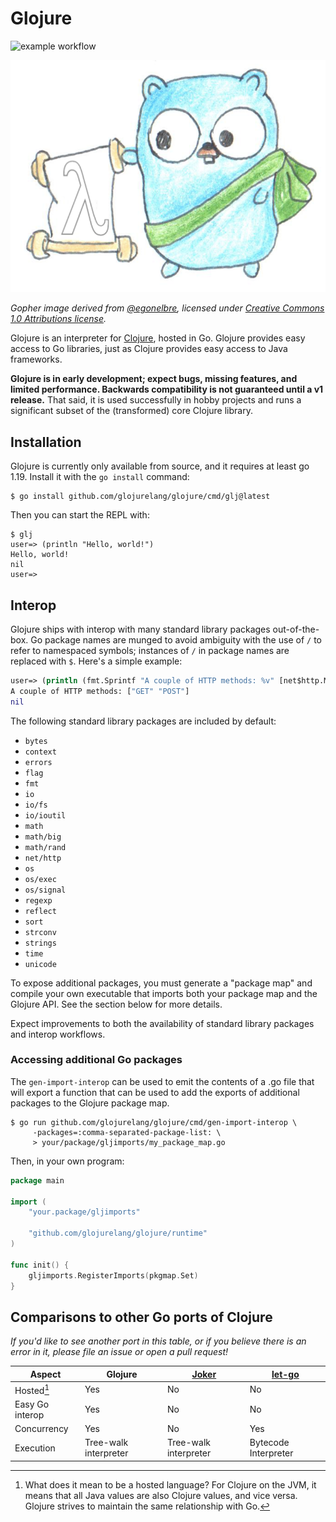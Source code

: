 # Glojure

![example workflow](https://github.com/glojurelang/glojure/actions/workflows/ci.yml/badge.svg)

<img alt="Gopher image" src="./doc/logo.png" width="512" />

*Gopher image derived from [@egonelbre](https://github.com/egonelbre/gophers), licensed under [Creative Commons 1.0 Attributions license](https://creativecommons.org/licenses/by/1.0/).*

Glojure is an interpreter for [Clojure](https://clojure.org/), hosted
in Go. Glojure provides easy access to Go libraries, just as Clojure
provides easy access to Java frameworks.

**Glojure is in early development; expect bugs, missing features, and limited performance. Backwards
compatibility is not guaranteed until a v1 release.** That said, it is used successfully in hobby
projects and runs a significant subset of the (transformed) core Clojure library.

## Installation

Glojure is currently only available from source, and it requires at least go 1.19.
Install it with the `go install` command:
```
$ go install github.com/glojurelang/glojure/cmd/glj@latest
```

Then you can start the REPL with:
```
$ glj
user=> (println "Hello, world!")
Hello, world!
nil
user=>
```

## Interop

Glojure ships with interop with many standard library packages out-of-the-box.
Go package names are munged to avoid ambiguity with the use of `/` to refer to
namespaced symbols; instances of `/` in package names are replaced with `$`. Here's
a simple example:

```clojure
user=> (println (fmt.Sprintf "A couple of HTTP methods: %v" [net$http.MethodGet net$http.MethodPost]))
A couple of HTTP methods: ["GET" "POST"]
nil
```

The following standard library packages are included by default:
- `bytes`
- `context`
- `errors`
- `flag`
- `fmt`
- `io`
- `io/fs`
- `io/ioutil`
- `math`
- `math/big`
- `math/rand`
- `net/http`
- `os`
- `os/exec`
- `os/signal`
- `regexp`
- `reflect`
- `sort`
- `strconv`
- `strings`
- `time`
- `unicode`

To expose additional packages, you must generate a "package map" and compile your own executable
that imports both your package map and the Glojure API. See the section below for more details.

Expect improvements to both the availability of standard library packages and interop workflows.

### Accessing additional Go packages

The `gen-import-interop` can be used to emit the contents of a .go file
that will export a function that can be used to add the exports of
additional packages to the Glojure package map.

```
$ go run github.com/glojurelang/glojure/cmd/gen-import-interop \
     -packages=:comma-separated-package-list: \
     > your/package/gljimports/my_package_map.go
```

Then, in your own program:

```go
package main

import (
	"your.package/gljimports"

	"github.com/glojurelang/glojure/runtime"
)

func init() {
	gljimports.RegisterImports(pkgmap.Set)
}
```

## Comparisons to other Go ports of Clojure

*If you'd like to see another port in this table, or if you believe there is an
error in it, please file an issue or open a pull request!*

| Aspect      | Glojure | [Joker](https://github.com/candid82/joker) | [let-go](https://github.com/nooga/let-go) |
| ----------- | ----------- |----------- | -----------|
| Hosted[^1]  | Yes       | No  | No  |
| Easy Go interop | Yes | No | No |
| Concurrency | Yes | No | Yes |
| Execution   | Tree-walk interpreter | Tree-walk interpreter  | Bytecode Interpreter |

[^1]: What does it mean to be a hosted
language? For Clojure on the JVM, it means that all Java values are
also Clojure values, and vice versa. Glojure strives to maintain the
same relationship with Go.
